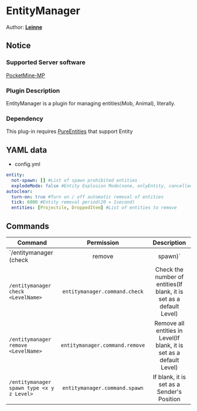 # EntityManager
  
Author: **[Leinne](https://github.com/Leinne)**  
  
## Notice

### Supported Server software
[PocketMine-MP](https://pmmp.io/)

### Plugin Description
EntityManager is a plugin for managing entities(Mob, Animal), literally.  

### Dependency
This plug-in requires [PureEntities](https://github.com/LeinneSW/PureEntities) that support Entity
  
## YAML data
  * config.yml
``` yml
entity:
  not-spawn: [] #List of spawn prohibited entities
  explodeMode: false #Entity Explosion Mode(none, onlyEntity, cancelled)
autoclear:
  turn-on: true #Turn on / off automatic removal of entities
  tick: 6000 #Entity removal period(20 = 1second)
  entities: [Projectile, DroppedItem] #List of entities to remove
```
  
## Commands
| Command | Permission | Description |
| ----- | :---------: | :----------: |
| `/entitymanager (check|remove|spawn)` | `entitymanager.command` | None |
| `/entitymanager check <LevelName>`| `entitymanager.command.check` | Check the number of entities(If blank, it is set as a default Level)|
| `/entitymanager remove <LevelName>`| `entitymanager.command.remove` | Remove all entities in Level(If blank, it is set as a default Level) |
| `/entitymanager spawn type <x y z Level>` | `entitymanager.command.spawn`| If blank, it is set as a Sender's Position|
